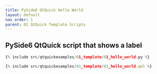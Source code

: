 ```yaml
---
title: PySide6 QtQuick Hello World
layout: default
nav_order: 1
parent: 01 QtQuick Template Scripts
---
```


## PySide6 QtQuick script that shows a label

```python
{% include src/qtquickexamples/01_template/01_hello_world.py %}
```

```qml
{% include src/qtquickexamples/01_template/01_hello_world.qml %}
```